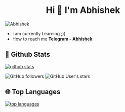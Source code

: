 <h1 align="center">Hi 👋 I'm Abhishek</h1>
<p align="left"> <img src="https://komarev.com/ghpvc/?username=abhishek&label=Profile%20views&color=0e75b6&style=plastic" alt="Abhishek" /> </p>

- I am currently Learning ;))
- How to reach me **Telegram - [Abhishek](https://t.me/itsmelegend)**


##  🐙 **Github Stats**

[![github stats](https://github-readme-stats.vercel.app/api?username=war-legend&show_icons=true&theme=radical)](https://github.com/war-legend)

![GitHub followers](https://img.shields.io/github/followers/war-legend?color=aqua&label=Followers&style=for-the-badge)
![GitHub User's stars](https://img.shields.io/github/stars/war-legend?affiliations=OWNER&color=aqua&style=for-the-badge)


## 🌐 **Top Languages**

[![top languages](https://github-readme-stats.vercel.app/api/top-langs/?username=war-legend&show_icons=true&theme=radical&layout=compact)](https://github.com/war-legend)
















